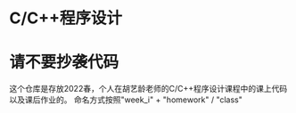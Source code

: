 # C/C++程序设计
# 请不要抄袭代码
这个仓库是存放2022春，个人在胡艺龄老师的C/C++程序设计课程中的课上代码以及课后作业的。
命名方式按照"week_i" + "homework" / "class"

